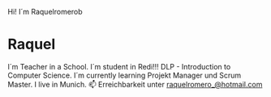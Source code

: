 Hi! I´m Raquelromerob


# Raquel
I´m Teacher in a School.
I´m student in Redi!!! DLP - Introduction to Computer Science.
I´m currently learning Projekt Manager und Scrum Master.
I live in Munich.
📫 Erreichbarkeit unter raquelromero_@hotmail.com
